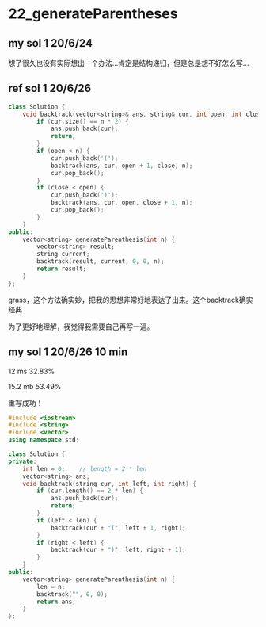 # 22_generateParentheses

## my sol 1     20/6/24

想了很久也没有实际想出一个办法...肯定是结构递归，但是总是想不好怎么写...

## ref sol 1    20/6/26

``` C++
class Solution {
    void backtrack(vector<string>& ans, string& cur, int open, int close, int n) {
        if (cur.size() == n * 2) {
            ans.push_back(cur);
            return;
        }
        if (open < n) {
            cur.push_back('(');
            backtrack(ans, cur, open + 1, close, n);
            cur.pop_back();
        }
        if (close < open) {
            cur.push_back(')');
            backtrack(ans, cur, open, close + 1, n);
            cur.pop_back();
        }
    }
public:
    vector<string> generateParenthesis(int n) {
        vector<string> result;
        string current;
        backtrack(result, current, 0, 0, n);
        return result;
    }
};
```

grass，这个方法确实妙，把我的思想非常好地表达了出来。这个backtrack确实经典

为了更好地理解，我觉得我需要自己再写一遍。


## my sol 1     20/6/26     10 min

12 ms   32.83%

15.2 mb 53.49%

重写成功！

``` C++
#include <iostream>
#include <string>
#include <vector>
using namespace std;

class Solution {
private:
    int len = 0;    // length = 2 * len
    vector<string> ans;
    void backtrack(string cur, int left, int right) {
        if (cur.length() == 2 * len) {
            ans.push_back(cur);
            return;
        }
        if (left < len) {
            backtrack(cur + "(", left + 1, right);
        }
        if (right < left) {
            backtrack(cur + ")", left, right + 1);
        }
    }
public:
    vector<string> generateParenthesis(int n) {
        len = n;
        backtrack("", 0, 0);
        return ans;
    }
};
```
